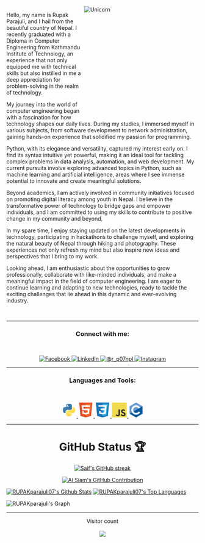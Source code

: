 <img align="right" width=300px alt="Unicorn" src="https://c.tenor.com/GN73MKBawZYAAAAi/busy-cute.gif" align="right" height="300" width="200">
<p>
Hello, my name is Rupak Parajuli, and I hail from the beautiful country of Nepal. I recently graduated with a Diploma in Computer Engineering from Kathmandu Institute of Technology, an experience that not only equipped me with technical skills but also instilled in me a deep appreciation for problem-solving in the realm of technology.

My journey into the world of computer engineering began with a fascination for how technology shapes our daily lives. During my studies, I immersed myself in various subjects, from software development to network administration, gaining hands-on experience that solidified my passion for programming.

Python, with its elegance and versatility, captured my interest early on. I find its syntax intuitive yet powerful, making it an ideal tool for tackling complex problems in data analysis, automation, and web development. My current pursuits involve exploring advanced topics in Python, such as machine learning and artificial intelligence, areas where I see immense potential to innovate and create meaningful solutions.

Beyond academics, I am actively involved in community initiatives focused on promoting digital literacy among youth in Nepal. I believe in the transformative power of technology to bridge gaps and empower individuals, and I am committed to using my skills to contribute to positive change in my community and beyond.

In my spare time, I enjoy staying updated on the latest developments in technology, participating in hackathons to challenge myself, and exploring the natural beauty of Nepal through hiking and photography. These experiences not only refresh my mind but also inspire new ideas and perspectives that I bring to my work.

Looking ahead, I am enthusiastic about the opportunities to grow professionally, collaborate with like-minded individuals, and make a meaningful impact in the field of computer engineering. I am eager to continue learning and adapting to new technologies, ready to tackle the exciting challenges that lie ahead in this dynamic and ever-evolving industry.
  </p>
  <br>
  <hr>
  
  <h3 align="center">Connect with me:</h3>
  <br>
<p align="center">  
    <a href="https://www.facebook.com/RupakSpammy" target="_blank" rel="noopener noreferrer">
    <img src="https://upload.wikimedia.org/wikipedia/commons/5/51/Facebook_f_logo_%282019%29.svg" alt="Facebook" height="50" width="50" />
  </a>
  <a href="https://www.linkedin.com/in/rupakascoder/" target="_blank" rel="noopener noreferrer">
    <img src="https://upload.wikimedia.org/wikipedia/commons/c/ca/LinkedIn_logo_initials.png" alt="LinkedIn" height="50" width="50" />
  </a>
  <a href="https://x.com/rupak_spammy" target="_blank" rel="noopener noreferrer">
    <img src="https://raw.githubusercontent.com/rahuldkjain/github-profile-readme-generator/master/src/images/icons/Social/twitter.svg" alt="@r_p07npl" height="50" width="50" />
  </a>
  <a href="https://www.instagram.com/iamspammy_7/" target="_blank" rel="noopener noreferrer">
    <img src="https://upload.wikimedia.org/wikipedia/commons/a/a5/Instagram_icon.png" alt="Instagram" height="50" width="50" />
  </a>
</p>
<hr>
<h3 align="center">Languages and Tools:</h3>
<br>
<p align="center">  
    <a href="https://www.python.org/" target="_blank" rel="noreferrer">
  <img src="https://raw.githubusercontent.com/devicons/devicon/master/icons/python/python-original.svg" alt="python" width="40" height="40"/>
</a>
<a href="https://www.w3.org/html/" target="_blank" rel="noreferrer">
  <img src="https://raw.githubusercontent.com/devicons/devicon/master/icons/html5/html5-original.svg" alt="HTML5" width="40" height="40"/>
</a>
<a href="https://www.w3.org/Style/CSS/" target="_blank" rel="noreferrer">
  <img src="https://raw.githubusercontent.com/devicons/devicon/master/icons/css3/css3-original.svg" alt="CSS3" width="40" height="40"/>
</a>
<a href="https://developer.mozilla.org/en-US/docs/Web/JavaScript" target="_blank" rel="noreferrer">
  <img src="https://raw.githubusercontent.com/devicons/devicon/master/icons/javascript/javascript-original.svg" alt="JavaScript" width="40" height="40"/>
</a>
<a href="https://en.wikipedia.org/wiki/C_(programming_language)" target="_blank" rel="noreferrer">
  <img src="https://raw.githubusercontent.com/devicons/devicon/master/icons/c/c-original.svg" alt="C" width="40" height="40"/>
</a>
</p>
<hr>
<h1 align="center">GitHub Status 🏆</h1>
<p align="center">
  <a href="https://github.com/RUPAKparajuli07">
    <img src="https://github-readme-streak-stats.herokuapp.com/?user=RUPAKparajuli07&theme=radical&border=7F3FBF&background=0D1117" alt="Saif's GitHub streak"/>
  </a>
</p>

<p align="center">
  <a href="https://github.com/RUPAKparajuli07">
    <img src="https://github-profile-summary-cards.vercel.app/api/cards/profile-details?username=RUPAKparajuli07&theme=radical" alt="Al Siam's GitHub Contribution"/>
  </a>
</p>

<a> 
    <a href="https://github.com/RUPAKparajuli07"><img alt="RUPAKparajuli07's Github Stats" src="https://denvercoder1-github-readme-stats.vercel.app/api?username=RUPAKparajuli07&show_icons=true&count_private=true&theme=react&border_color=7F3FBF&bg_color=0D1117&title_color=F85D7F&icon_color=F8D866" height="192px" width="49.5%"/></a>
  <a href="https://github.com/RUPAKparajuli07"><img alt="RUPAKparajuli07's Top Languages" src="https://denvercoder1-github-readme-stats.vercel.app/api/top-langs/?username=RUPAKparajuli07&langs_count=8&layout=compact&theme=react&border_color=7F3FBF&bg_color=0D1117&title_color=F85D7F&icon_color=F8D866" height="192px" width="49.5%"/></a>
  <br/>
</a>

![RUPAKparajuli's Graph](https://github-readme-activity-graph.vercel.app/graph?username=RUPAKparajuli07&custom_title=RUPAKparajuli's%20GitHub%20Activity%20Graph&bg_color=0D1117&color=7F3FBF&line=7F3FBF&point=7F3FBF&area_color=FFFFFF&title_color=FFFFFF&area=true)

<hr>
<p align="center"> 
  Visitor count
  <br>
  <br>
  <img src="https://profile-counter.glitch.me/RUPAKparajuli07/count.svg" />
</p>
